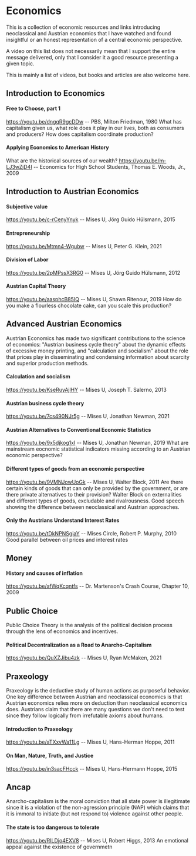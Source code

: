 # Economics
This is a collection of economic resources and links introducing neoclassical and Austrian economics that I have watched and found insightful or an honest representation of a central economic perspective.

A video on this list does not necessarily mean that I support the entire message delivered, only that I consider it a good resource presenting a given topic.

This is mainly a list of videos, but books and articles are also welcome here.

## Introduction to Economics
#### Free to Choose, part 1
https://youtu.be/dngqR9gcDDw -- PBS, Milton Friedman, 1980
What has capitalism given us, what role does it play in our lives, both as consumers and producers? How does capitalism coordinate production?

#### Applying Economics to American History
What are the historical sources of our wealth?
https://youtu.be/m-LJ3wZjD4I -- Economics for High School Students, Thomas E. Woods, Jr., 2009

## Introduction to Austrian Economics
#### Subjective value
https://youtu.be/c-rCenyYnyk -- Mises U, Jörg Guido Hülsmann, 2015

#### Entrepreneurship
https://youtu.be/Mtmn4-Wgubw -- Mises U, Peter G. Klein, 2021

#### Division of Labor
https://youtu.be/2pMPssX3RG0 -- Mises U, Jörg Guido Hülsmann, 2012

#### Austrian Capital Theory
https://youtu.be/aasphcB85IQ -- Mises U, Shawn Ritenour, 2019
How do you make a flourless chocolate cake, can you scale this production?

## Advanced Austrian Economics
Austrian Economics has made two significant contributions to the science of economics: "Austrian business cycle theory" about the dynamic effects of excessive money printing, and "calculation and socialism" about the role that prices play in disseminating and condensing information about scarcity and superior production methods.

#### Calculation and socialism
https://youtu.be/KseRuyAjlHY -- Mises U, Joseph T. Salerno, 2013

#### Austrian business cycle theory
https://youtu.be/7cs490NJr5g -- Mises U, Jonathan Newman, 2021

#### Austrian Alternatives to Conventional Economic Statistics
https://youtu.be/9x5djkog1xI -- Mises U, Jonathan Newman, 2019
What are mainstream eocnomic statistical indicators missing according to an Austrian economic perspective?

#### Different types of goods from an economic perspective
https://youtu.be/9VMNJowUoGk -- Mises U, Walter Block, 2011
Are there certain kinds of goods that can only be provided by the government, or are there private alternatives to their provision? Walter Block on externalities and different types of goods, excludable and rivalrousness. Good speech showing the difference between neoclassical and Austrian approaches.

#### Only the Austrians Understand Interest Rates
https://youtu.be/tDkNPNSgiaY -- Mises Circle, Robert P. Murphy, 2010
Good parallel between oil prices and interest rates

## Money
#### History and causes of inflation
https://youtu.be/afWqKcqntfs -- Dr. Martenson's Crash Course, Chapter 10, 2009

## Public Choice
Public Choice Theory is the analysis of the political decision process through the lens of economics and incentives.
#### Political Decentralization as a Road to Anarcho-Capitalism
https://youtu.be/QuXZJibu4zk -- Mises U, Ryan McMaken, 2021

## Praxeology
Praxeology is the deductive study of human actions as purposeful behavior. One key difference between Austrian and neoclassical economics is that Austrian economics relies more on deduction than neoclassical economics does. Austrians claim that there are many questions we don't need to test since they follow logically from irrefutable axioms about humans.

#### Introduction to Praxeology
https://youtu.be/aTXxvWa11Lg -- Mises U, Hans-Herman Hoppe, 2011

#### On Man, Nature, Truth, and Justice
https://youtu.be/in3sacFHcck -- Mises U, Hans-Hermann Hoppe, 2015

## Ancap
Anarcho-capitalism is the moral conviction that all state power is illegitimate since it is a violation of the non-agression principle (NAP) which claims that it is immoral to initiate (but not respond to) violence against other people.

#### The state is too dangerous to tolerate
https://youtu.be/RILDjo4EXV8 -- Mises U, Robert Higgs, 2013
An emotional appeal against the existence of governmetn
